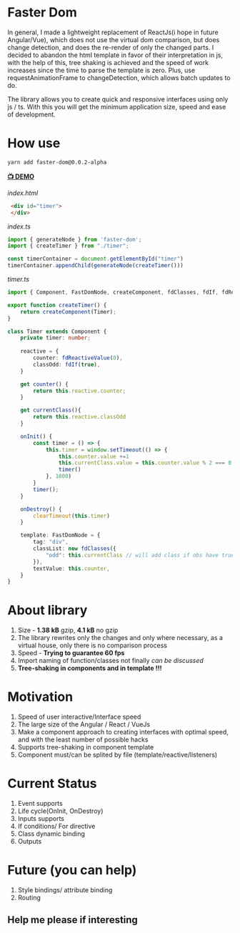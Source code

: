 # Faster Dom
In general, I made a lightweight replacement of ReactJs(i hope in future Angular/Vue), which does not use the virtual dom comparison, but does change detection, and does the re-render of only the changed parts. I decided to abandon the html template in favor of their interpretation in js, with the help of this, tree shaking is achieved and the speed of work increases since the time to parse the template is zero. Plus, use requestAnimationFrame to changeDetection, which allows batch updates to do.

The library allows you to create quick and responsive interfaces using only js / ts. With this you will get the minimum application size, speed and ease of development.

# How use
```bash
yarn add faster-dom@0.0.2-alpha
```

**[📺 DEMO](https://pxyup.github.io/FastDom/)**

*index.html*
```html
 <div id="timer">
 </div>
```
*index.ts*
```ts
import { generateNode } from 'faster-dom';
import { createTimer } from "./timer";

const timerContainer = document.getElementById("timer")
timerContainer.appendChild(generateNode(createTimer()))
```

*timer.ts*
```ts
import { Component, FastDomNode, createComponent, fdClasses, fdIf, fdReactiveValue } from "faster-dom";

export function createTimer() {
    return createComponent(Timer);
}

class Timer extends Component {
    private timer: number;
    
    reactive = {
        counter: fdReactiveValue(0),
        classOdd: fdIf(true),
    }

    get counter() {
        return this.reactive.counter;
    }

    get currentClass(){
        return this.reactive.classOdd
    }

    onInit() {
        const timer = () => {
            this.timer = window.setTimeout(() => {
                this.counter.value +=1
                this.currentClass.value = this.counter.value % 2 === 0 ? true : false 
                timer()
            }, 1000)
        } 
        timer();
    }

    onDestroy() {
        clearTimeout(this.timer)
    }

    template: FastDomNode = {
        tag: "div",
        classList: new fdClasses({
            "odd": this.currentClass // will add class if obs have true/value
        }),
        textValue: this.counter,
    }
}
```

# About library
1. Size - **1.38 kB**  gzip, **4.1 kB** no gzip
2. The library rewrites only the changes and only where necessary, as a virtual house, only there is no comparison process
3. Speed - **Trying to guarantee 60 fps**
4. Import naming of function/classes not finally *can be discussed*
5. **Tree-shaking in components and in template !!!**


# Motivation
1. Speed of user interactive/Interface speed
2. The large size of the Angular / React / VueJs
3. Make a component approach to creating interfaces with optimal speed, and with the least number of possible hacks
4. Supports tree-shaking in component template
5. Component must/can be splited by file (template/reactive/listeners)

# Current Status
1. Event supports
2. Life cycle(OnInit, OnDestroy)
3. Inputs supports
4. If conditions/ For directive
5. Class dynamic binding
6. Outputs
 
# Future (you can help)
1. Style bindings/ attribute binding
2. Routing

## Help me please if interesting
